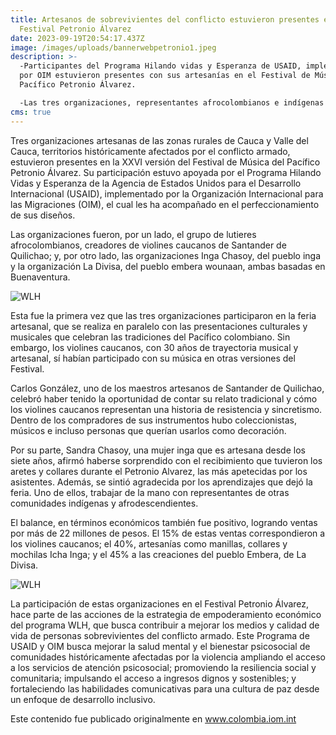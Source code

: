 ```yaml
---
title: Artesanos de sobrevivientes del conflicto estuvieron presentes en el
  Festival Petronio Álvarez
date: 2023-09-19T20:54:17.437Z
image: /images/uploads/bannerwebpetronio1.jpeg
description: >-
  -Participantes del Programa Hilando vidas y Esperanza de USAID, implementado
  por OIM estuvieron presentes con sus artesanías en el Festival de Música del
  Pacífico Petronio Álvarez.

  -Las tres organizaciones, representantes afrocolombianos e indígenas del Valle y Cauca, vendieron, en total, 22 millones de pesos durante los seis días del Festival.
cms: true
---
```

Tres organizaciones artesanas de las zonas rurales de Cauca y Valle del Cauca, territorios históricamente afectados por el conflicto armado, estuvieron presentes en la XXVI versión del Festival de Música del Pacífico Petronio Álvarez. Su participación estuvo apoyada por el Programa Hilando Vidas y Esperanza de la Agencia de Estados Unidos para el Desarrollo Internacional (USAID), implementado por la Organización Internacional para las Migraciones (OIM), el cual les ha acompañado en el perfeccionamiento de sus diseños.

Las organizaciones fueron, por un lado, el grupo de lutieres afrocolombianos, creadores de violines caucanos de Santander de Quilichao; y, por otro lado, las organizaciones Inga Chasoy, del pueblo inga y la organización La Divisa, del pueblo embera wounaan, ambas basadas en Buenaventura.

![WLH](https://colombia.iom.int/sites/g/files/tmzbdl1011/files/images/Notas/bannerwebpetronio2.jpg "compradores interactuan con Lu, una de las artesanas embera que participo")

Esta fue la primera vez que las tres organizaciones participaron en la feria artesanal, que se realiza en paralelo con las presentaciones culturales y musicales que celebran las tradiciones del Pacífico colombiano. Sin embargo, los violines caucanos, con 30 años de trayectoria musical y artesanal, sí habían participado con su música en otras versiones del Festival.

Carlos González, uno de los maestros artesanos de Santander de Quilichao, celebró haber tenido la oportunidad de contar su relato tradicional y cómo los violines caucanos representan una historia de resistencia y sincretismo. Dentro de los compradores de sus instrumentos hubo coleccionistas, músicos e incluso personas que querían usarlos como decoración.

Por su parte, Sandra Chasoy, una mujer inga que es artesana desde los siete años, afirmó haberse sorprendido con el recibimiento que tuvieron los aretes y collares durante el Petronio Alvarez, las más apetecidas por los asistentes. Además, se sintió agradecida por los aprendizajes que dejó la feria. Uno de ellos, trabajar de la mano con representantes de otras comunidades indígenas y afrodescendientes.

El balance, en términos económicos también fue positivo, logrando ventas por más de 22 millones de pesos. El 15% de estas ventas correspondieron a los violines caucanos; el 40%, artesanías como manillas, collares y mochilas Icha Inga; y el 45% a las creaciones del pueblo Embera, de La Divisa.

![WLH](https://colombia.iom.int/sites/g/files/tmzbdl1011/files/images/Notas/bannerwebpetronio3.jpg "maestro artesano mostrando sus violines de guadua")

La participación de estas organizaciones en el Festival Petronio Álvarez, hace parte de las acciones de la estrategia de empoderamiento económico del programa WLH, que busca contribuir a mejorar los medios y calidad de vida de personas sobrevivientes del conflicto armado. Este Programa de USAID y OIM busca mejorar la salud mental y el bienestar psicosocial de comunidades históricamente afectadas por la violencia ampliando el acceso a los servicios de atención psicosocial; promoviendo la resiliencia social y comunitaria; impulsando el acceso a ingresos dignos y sostenibles; y fortaleciendo las habilidades comunicativas para una cultura de paz desde un enfoque de desarrollo inclusivo.

Este contenido fue publicado originalmente en www.colombia.iom.int